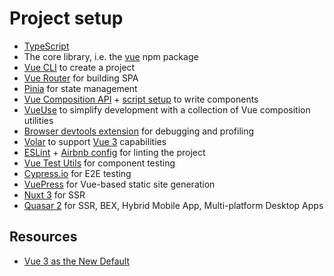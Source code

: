 # Project setup

- [TypeScript](https://www.typescriptlang.org/)
- The core library, i.e. the [vue](https://github.com/vuejs/core) npm package
- [Vue CLI](https://cli.vuejs.org/) to create a project
- [Vue Router](https://router.vuejs.org/) for building SPA
- [Pinia](https://pinia.vuejs.org/) for state management
- [Vue Composition API](https://v3.vuejs.org/guide/composition-api-introduction.html#introduction) + [script setup](https://v3.vuejs.org/api/sfc-script-setup.html#sfc-script-setup) to write components
- [VueUse](https://vueuse.org/) to simplify development with a collection of Vue composition utilities
- [Browser devtools extension](https://devtools.vuejs.org/) for debugging and profiling
- [Volar](https://marketplace.visualstudio.com/items?itemName=Vue.volar) to support [Vue 3](https://vuejs.org/) capabilities
- [ESLint](https://eslint.org/) + [Airbnb config](https://github.com/airbnb/javascript) for linting the project
- [Vue Test Utils](https://test-utils.vuejs.org/) for component testing
- [Cypress.io](http://Cypress.io) for E2E testing
- [VuePress](https://vuepress.vuejs.org/) for Vue-based static site generation
- [Nuxt 3](https://nuxtjs.org/) for SSR
- [Quasar 2](https://quasar.dev/) for SSR, BEX, Hybrid Mobile App, Multi-platform Desktop Apps

## Resources

- [Vue 3 as the New Default](https://blog.vuejs.org/posts/vue-3-as-the-new-default.html)
